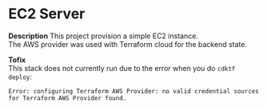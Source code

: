 # EC2 Server
__Description__
This project provision a simple EC2 instance.  
The AWS provider was used with Terraform cloud for the backend state.  

__Tofix__  
This stack does not currently run due to the error when you do `cdktf deploy`:   
```
Error: configuring Terraform AWS Provider: no valid credential sources for Terraform AWS Provider found.
```
